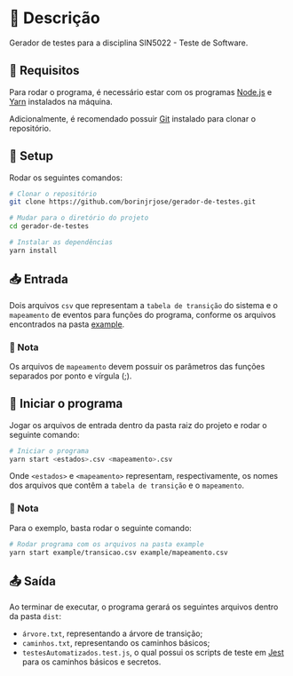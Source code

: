 # :speech_balloon: Descrição

Gerador de testes para a disciplina SIN5022 - Teste de Software.

## :pencil: Requisitos

Para rodar o programa, é necessário estar com os programas [Node.js](https://nodejs.org/en/) e [Yarn](https://yarnpkg.com/) instalados na máquina.

Adicionalmente, é recomendado possuir [Git](https://git-scm.com/) instalado para clonar o repositório.

## :wrench: Setup

Rodar os seguintes comandos:

```bash
# Clonar o repositório
git clone https://github.com/borinjrjose/gerador-de-testes.git

# Mudar para o diretório do projeto
cd gerador-de-testes

# Instalar as dependências
yarn install
```

## :inbox_tray: Entrada

Dois arquivos `csv` que representam a `tabela de transição` do sistema e o `mapeamento` de eventos para funções do programa, conforme os arquivos encontrados na pasta [example](./example/).

### :pushpin: Nota

Os arquivos de `mapeamento` devem possuir os parâmetros das funções separados por ponto e vírgula (;).

## :minidisc: Iniciar o programa

Jogar os arquivos de entrada dentro da pasta raiz do projeto e rodar o seguinte comando:

```bash
# Iniciar o programa
yarn start <estados>.csv <mapeamento>.csv
```

Onde `<estados>` e `<mapeamento>` representam, respectivamente, os nomes dos arquivos que contêm a `tabela de transição` e o `mapeamento`.

### :pushpin: Nota

Para o exemplo, basta rodar o seguinte comando:

```bash
# Rodar programa com os arquivos na pasta example
yarn start example/transicao.csv example/mapeamento.csv
```

## :outbox_tray: Saída

Ao terminar de executar, o programa gerará os seguintes arquivos dentro da pasta `dist`:

- `árvore.txt`, representando a árvore de transição;
- `caminhos.txt`, representando os caminhos básicos;
- `testesAutomatizados.test.js`, o qual possui os scripts de teste em [Jest](https://jestjs.io/pt-BR/) para os caminhos básicos e secretos.
